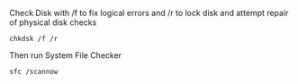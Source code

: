 Check Disk with /f to fix logical errors and /r to lock disk and attempt repair of physical disk checks

``chkdsk /f /r``

Then run System File Checker

``sfc /scannow``
